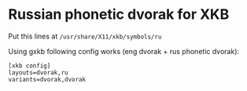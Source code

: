 # Russian phonetic dvorak for XKB

Put this lines at `/usr/share/X11/xkb/symbols/ru`

Using gxkb following config works (eng dvorak + rus phonetic dvorak):
```
[xkb config]
layouts=dvorak,ru
variants=dvorak,dvorak
```

